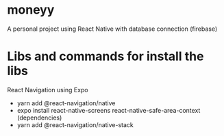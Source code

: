 # moneyy
A personal project using React Native with database connection (firebase)

# Libs and commands for install the libs 
React Navigation using Expo 
- yarn add @react-navigation/native 
- expo install react-native-screens react-native-safe-area-context (dependencies) 
- yarn add @react-navigation/native-stack 
